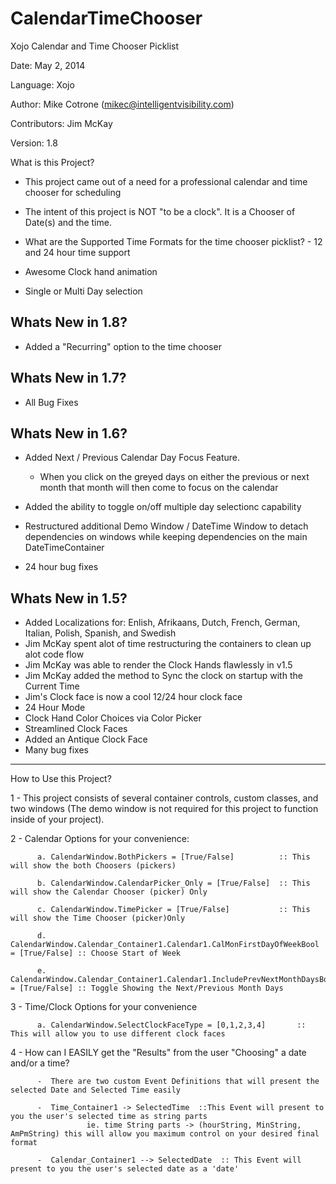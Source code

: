 CalendarTimeChooser
===================

Xojo Calendar and Time Chooser Picklist

Date:           May 2, 2014

Language:       Xojo

Author:         Mike Cotrone (mikec@intelligentvisibility.com)

Contributors:   Jim McKay

Version:        1.8


What is this Project?

  - This project came out of a need for a professional calendar and time chooser for scheduling
  
  - The intent of this project is NOT "to be a clock". It is a Chooser of Date(s) and the time.
  
  - What are the Supported Time Formats for the time chooser picklist?
        - 12 and 24 hour time support 
        
  - Awesome Clock hand animation
  
  - Single or Multi Day selection

Whats New in 1.8?
-----------------
- Added a "Recurring" option to the time chooser

Whats New in 1.7?
-----------------
- All Bug Fixes

Whats New in 1.6?
-----------------
- Added Next / Previous Calendar Day Focus Feature.
    - When you click on the greyed days on either the previous or next month that month will then come to focus on the calendar

- Added the ability to toggle on/off multiple day selectionc capability

- Restructured additional Demo Window / DateTime Window to detach dependencies on windows while keeping dependencies on the main DateTimeContainer

- 24 hour bug fixes



Whats New in 1.5?
-----------------
- Added Localizations for: Enlish, Afrikaans, Dutch, French, German, Italian, Polish, Spanish, and Swedish
- Jim McKay spent alot of time restructuring the containers to clean up alot code flow
- Jim McKay was able to render the Clock Hands flawlessly in v1.5
- Jim McKay added the method to Sync the clock on startup with the Current Time
- Jim's Clock face is now a cool 12/24 hour clock face
- 24 Hour Mode
- Clock Hand Color Choices via Color Picker
- Streamlined Clock Faces
- Added an Antique Clock Face
- Many bug fixes

------------------------

How to Use this Project?

1 - This project consists of several container controls, custom classes, and two windows (The demo window is not required for this project to function inside of your project).

2 - Calendar Options for your convenience:
          
          a. CalendarWindow.BothPickers = [True/False]          :: This will show the both Choosers (pickers)
          
          b. CalendarWindow.CalendarPicker_Only = [True/False]  :: This will show the Calendar Chooser (picker) Only
          
          c. CalendarWindow.TimePicker = [True/False]           :: This will show the Time Chooser (picker)Only
          
          d. CalendarWindow.Calendar_Container1.Calendar1.CalMonFirstDayOfWeekBool = [True/False] :: Choose Start of Week
          
          e. CalendarWindow.Calendar_Container1.Calendar1.IncludePrevNextMonthDaysBool  = [True/False] :: Toggle Showing the Next/Previous Month Days
        
          
3 - Time/Clock Options for your convenience
          
          a. CalendarWindow.SelectClockFaceType = [0,1,2,3,4]       :: This will allow you to use different clock faces

4 - How can I EASILY get the "Results" from the user "Choosing" a date and/or a time?
         
          -  There are two custom Event Definitions that will present the selected Date and Selected Time easily

          -  Time_Container1 -> SelectedTime  ::This Event will present to you the user's selected time as string parts 
                     ie. time String parts -> (hourString, MinString, AmPmString) this will allow you maximum control on your desired final format

          -  Calendar_Container1 --> SelectedDate  :: This Event will present to you the user's selected date as a 'date'
